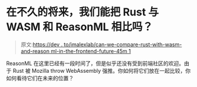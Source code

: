# 在不久的将来，我们能把 Rust 与 WASM 和 ReasonML 相比吗？

> 原文:[https://dev . to/imalexlab/can-we-compare-rust-with-wasm-and-reason ml-in-the-frontend-future-45m 1](https://dev.to/imalexlab/can-we-compare-rust-with-wasm-and-reasonml-in-the-frontend-future-45m1)

ReasonML 在这里已经有一段时间了，但是似乎还没有受到前端社区的欢迎。由于 Rust 被 Mozilla throw WebAssembly 强推。你如何将它们放在一起比较，你如何看待它们在未来的位置？
